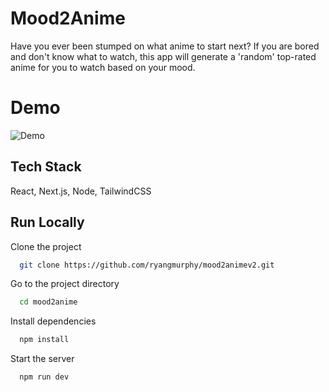 
# Mood2Anime

Have you ever been stumped on what anime to start next? If you are bored and don't know what to watch, this app will generate a 'random' top-rated anime for you to watch based on your mood.


# Demo

![Demo](https://i.giphy.com/media/v1.Y2lkPTc5MGI3NjExbDZocWp4ZW9wdXY2bDlhYmo0MXN0ZGRrNm95M25vNGp2NTRnZDFtdiZlcD12MV9pbnRlcm5hbF9naWZfYnlfaWQmY3Q9Zw/ClyG5XfS4lMg3Nq5Se/giphy.gif)



## Tech Stack

React, Next.js, Node, TailwindCSS


## Run Locally

Clone the project

```bash
  git clone https://github.com/ryangmurphy/mood2animev2.git
```

Go to the project directory

```bash
  cd mood2anime
```

Install dependencies

```bash
  npm install
```

Start the server

```bash
  npm run dev
```


